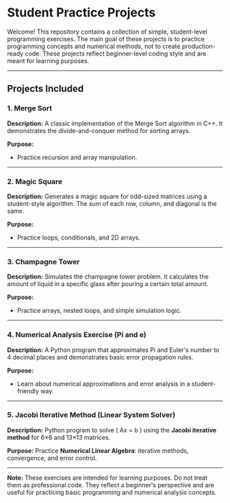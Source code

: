 # Student Practice Projects

Welcome! This repository contains a collection of simple, student-level programming exercises. The main goal of these projects is to practice programming concepts and numerical methods, not to create production-ready code. These projects reflect beginner-level coding style and are meant for learning purposes.

---

## Projects Included

### 1. Merge Sort
**Description:**
A classic implementation of the Merge Sort algorithm in C++. It demonstrates the divide-and-conquer method for sorting arrays.

**Purpose:**
- Practice recursion and array manipulation.

---

### 2. Magic Square
**Description:**
Generates a magic square for odd-sized matrices using a student-style algorithm. The sum of each row, column, and diagonal is the same.

**Purpose:**
- Practice loops, conditionals, and 2D arrays.

---

### 3. Champagne Tower
**Description:**
Simulates the champagne tower problem. It calculates the amount of liquid in a specific glass after pouring a certain total amount.

**Purpose:**
- Practice arrays, nested loops, and simple simulation logic.

---

### 4. Numerical Analysis Exercise (Pi and e)
**Description:**
A Python program that approximates Pi and Euler's number to 4 decimal places and demonstrates basic error propagation rules.

**Purpose:**
- Learn about numerical approximations and error analysis in a student-friendly way.

---

### 5. Jacobi Iterative Method (Linear System Solver)

**Description:**
Python program to solve ( Ax = b ) using the **Jacobi iterative method** for 6×6 and 13×13 matrices.

**Purpose:**
Practice **Numerical Linear Algebra**: iterative methods, convergence, and error control.

---

**Note:**
These exercises are intended for learning purposes. Do not treat them as professional code. They reflect a beginner's perspective and are useful for practicing basic programming and numerical analysis concepts.

